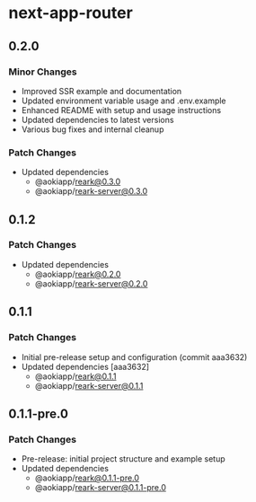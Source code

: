 # next-app-router

## 0.2.0

### Minor Changes

- Improved SSR example and documentation
- Updated environment variable usage and .env.example
- Enhanced README with setup and usage instructions
- Updated dependencies to latest versions
- Various bug fixes and internal cleanup

### Patch Changes

- Updated dependencies
  - @aokiapp/reark@0.3.0
  - @aokiapp/reark-server@0.3.0

## 0.1.2

### Patch Changes

- Updated dependencies
  - @aokiapp/reark@0.2.0
  - @aokiapp/reark-server@0.2.0

## 0.1.1

### Patch Changes

- Initial pre-release setup and configuration (commit aaa3632)
- Updated dependencies [aaa3632]
  - @aokiapp/reark@0.1.1
  - @aokiapp/reark-server@0.1.1

## 0.1.1-pre.0

### Patch Changes

- Pre-release: initial project structure and example setup
- Updated dependencies
  - @aokiapp/reark@0.1.1-pre.0
  - @aokiapp/reark-server@0.1.1-pre.0
